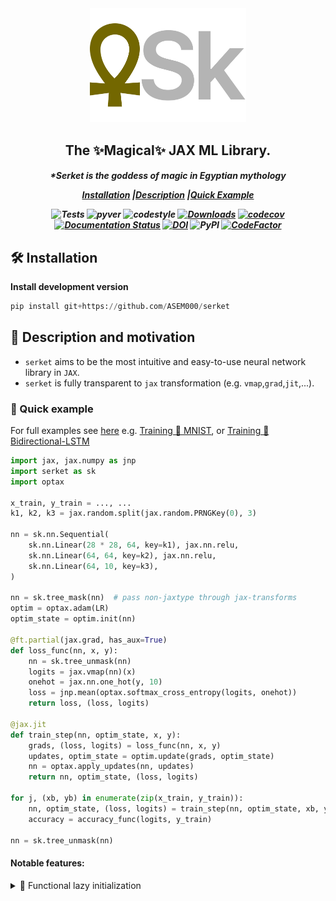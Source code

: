 <div align="center">
<img width="250px" src="assets/logo.svg"></div>

<h2 align="center">The ✨Magical✨ JAX ML Library.</h2>
<h5 align = "center"> *Serket is the goddess of magic in Egyptian mythology

[**Installation**](#Installation)
|[**Description**](#Description)
|[**Quick Example**](#QuickExample)

![Tests](https://github.com/ASEM000/serket/actions/workflows/tests.yml/badge.svg)
![pyver](https://img.shields.io/badge/python-3.8%203.9%203.10%203.11-red)
![codestyle](https://img.shields.io/badge/codestyle-black-black)
[![Downloads](https://pepy.tech/badge/serket)](https://pepy.tech/project/serket)
[![codecov](https://codecov.io/gh/ASEM000/serket/branch/main/graph/badge.svg?token=C6NXOK9EVS)](https://codecov.io/gh/ASEM000/serket)
[![Documentation Status](https://readthedocs.org/projects/serket/badge/?version=latest)](https://serket.readthedocs.io/en/latest/?badge=latest)
[![DOI](https://zenodo.org/badge/526985786.svg)](https://zenodo.org/badge/latestdoi/526985786)
![PyPI](https://img.shields.io/pypi/v/serket)
[![CodeFactor](https://www.codefactor.io/repository/github/asem000/serket/badge)](https://www.codefactor.io/repository/github/asem000/serket)

</h5>

## 🛠️ Installation<a id="Installation"></a>

**Install development version**

```python
pip install git+https://github.com/ASEM000/serket
```

## 📖 Description and motivation<a id="Description"></a>

- `serket` aims to be the most intuitive and easy-to-use neural network library in `JAX`.
- `serket` is fully transparent to `jax` transformation (e.g. `vmap`,`grad`,`jit`,...).

### 🏃 Quick example<a id="QuickExample"></a>

For full examples see [here](https://serket.readthedocs.io/en/latest/examples.html) e.g. [Training 🚆 MNIST](https://serket.readthedocs.io/en/latest/notebooks/mnist.html), or [Training 🚆 Bidirectional-LSTM](https://serket.readthedocs.io/en/latest/notebooks/bilstm.html)

```python
import jax, jax.numpy as jnp
import serket as sk
import optax

x_train, y_train = ..., ...
k1, k2, k3 = jax.random.split(jax.random.PRNGKey(0), 3)

nn = sk.nn.Sequential(
    sk.nn.Linear(28 * 28, 64, key=k1), jax.nn.relu,
    sk.nn.Linear(64, 64, key=k2), jax.nn.relu,
    sk.nn.Linear(64, 10, key=k3),
)

nn = sk.tree_mask(nn)  # pass non-jaxtype through jax-transforms
optim = optax.adam(LR)
optim_state = optim.init(nn)

@ft.partial(jax.grad, has_aux=True)
def loss_func(nn, x, y):
    nn = sk.tree_unmask(nn)
    logits = jax.vmap(nn)(x)
    onehot = jax.nn.one_hot(y, 10)
    loss = jnp.mean(optax.softmax_cross_entropy(logits, onehot))
    return loss, (loss, logits)

@jax.jit
def train_step(nn, optim_state, x, y):
    grads, (loss, logits) = loss_func(nn, x, y)
    updates, optim_state = optim.update(grads, optim_state)
    nn = optax.apply_updates(nn, updates)
    return nn, optim_state, (loss, logits)

for j, (xb, yb) in enumerate(zip(x_train, y_train)):
    nn, optim_state, (loss, logits) = train_step(nn, optim_state, xb, yb)
    accuracy = accuracy_func(logits, y_train)

nn = sk.tree_unmask(nn)
```

#### Notable features:

<details><summary>🥱 Functional lazy initialization </summary>

Lazy initialization is particularly useful in scenarios where the dimensions of certain input features are not known in advance. For instance, consider a situation where the number of neurons required for a flattened image input is uncertain (**Example 1**), or the shape of the output from a flattened convolutional layer is not straightforward to calculate (**Example 2**). In such cases, lazy initialization allows the model to defer the allocation of memory for these uncertain dimensions until they are explicitly computed during the training process. This flexibility ensures that the model can handle varying input sizes and adapt its architecture accordingly, making it more versatile and efficient when dealing with different data samples or changing conditions.

_Example 1_

```python
import jax
import serket as sk

# 10 images from MNIST
x = jax.numpy.ones([5, 1, 28, 28])

layer = sk.nn.Sequential(
    jax.numpy.ravel,
    # lazy in_features inference pass `None`
    sk.nn.Linear(None, 10),
    jax.nn.relu,
    sk.nn.Linear(10, 10),
    jax.nn.softmax,
)
# materialize the layer with single image
_, layer = layer.at["__call__"](x[0])
# apply on batch
y = jax.vmap(layer)(x)
y.shape
(5, 10)
```

_Example 2_

```python
import jax
import serket as sk

# 10 images from MNIST
x = jax.numpy.ones([5, 1, 28, 28])

layer = sk.nn.Sequential(
    sk.nn.Conv2D(1, 10, 3),
    jax.nn.relu,
    sk.nn.MaxPool2D(2),
    jax.numpy.ravel,
    # linear input size is inferred from
    # previous layer output
    sk.nn.Linear(None, 10),
    jax.nn.softmax,
)

# materialize the layer with single image
_, layer = layer.at["__call__"](x[0])

# apply on batch
y = jax.vmap(layer)(x)

y.shape
# (5, 10)
```

</details>

<!-- <details><summary>Evaluation behavior handling</summary>

`serket` uses `functools` dispatching to modifiy a tree of layers to disable any training-related behavior during evaluation. It replaces certain layers, such as `Dropout` and `BatchNorm`, with equivalent layers that don't affect the model's output during evaluation.

for example:

```python
# dropout is replaced by an identity layer in evaluation mode
# by registering `tree_eval.def_eval(sk.nn.Dropout, sk.nn.Identity)`
import jax.numpy as jnp
import serket as sk
layer = sk.nn.Dropout(0.5)
sk.tree_eval(layer)
# Identity()
```

Let's break down the code snippet and its purpose:

1. The function `tree_eval(tree)` takes a tree of layers as input.
2. The function replaces specific layers in the tree with evaluation-specific layers.

Here are the modifications it makes to the tree:

- If a `Dropout` layer is encountered in the tree, it is replaced with an `Identity` layer. The `Identity` layer is a simple layer that doesn't introduce any changes to the input, making it effectively a no-op during evaluation.

- If a `BatchNorm` layer is encountered in the tree, it is replaced with an `EvalNorm` layer. The `EvalNorm` layer is designed to have the same behavior as `BatchNorm` during evaluation but not during training.

The purpose of these replacements is to ensure that the evaluation behavior is part of the


of the tree remains the same as its structure during training, without any additional randomness introduced by dropout layers or changes caused by batch normalization
Th

</details> -->
